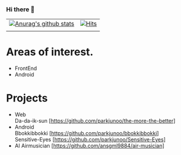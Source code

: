 ### Hi there 👋
| | |
|------|---|
|[![Anurag's github stats](https://github-readme-stats.vercel.app/api?username=parkjunoo)](https://github.com/anuraghazra/github-readme-stats)|[![Hits](https://hits.seeyoufarm.com/api/count/incr/badge.svg?url=https%3A%2F%2Fgithub.com%2Fparkjunoo&count_bg=%230EB615&title_bg=%23555555&icon=&icon_color=%23E7E7E7&title=hits&edge_flat=false)](https://hits.seeyoufarm.com)|
| | |
# Areas of interest.
- FrontEnd
- Android

# Projects

- Web <br/>
Da-da-ik-sun [https://github.com/parkjunoo/the-more-the-better]
- Android <br/>
Bbokkibbokki [https://github.com/parkjunoo/bbokkibbokki] <br/>
Sensitive-Eyes [https://github.com/parkjunoo/Sensitive-Eyes]
- AI
Airmusician [https://github.com/ansgml9884/air-musician]
